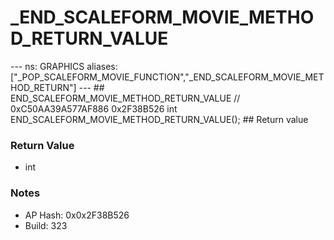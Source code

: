 # _END_SCALEFORM_MOVIE_METHOD_RETURN_VALUE

--- ns: GRAPHICS aliases: ["_POP_SCALEFORM_MOVIE_FUNCTION","_END_SCALEFORM_MOVIE_METHOD_RETURN"] --- ## END_SCALEFORM_MOVIE_METHOD_RETURN_VALUE  // 0xC50AA39A577AF886 0x2F38B526 int END_SCALEFORM_MOVIE_METHOD_RETURN_VALUE();  ## Return value

### Return Value
* int

### Notes
* AP Hash: 0x0x2F38B526
* Build: 323


